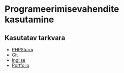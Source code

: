 # Programeerimisevahendite kasutamine
## Kasutatav tarkvara
* [PHPStorm](https://www.jetbrains.com/phpstorm/)
* [Git](https://git-scm.com/downloads)
* [Inglise](https://github.com/KaidoTikk/PVK/blob/master/README.en.md)
* [Portfolio](http://tikkkaido.ikt.khk.ee/pvk/portfolio)